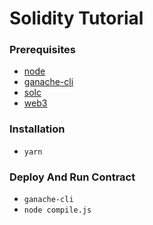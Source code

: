 # Solidity Tutorial


### Prerequisites

- [node](https://nodejs.org/en/)
- [ganache-cli](https://www.npmjs.com/package/ganache-cli)
- [solc](https://www.npmjs.com/package/solc)
- [web3](https://www.npmjs.com/package/web3)

### Installation

- `yarn`

### Deploy And Run Contract
 - `ganache-cli`
 - `node compile.js`

